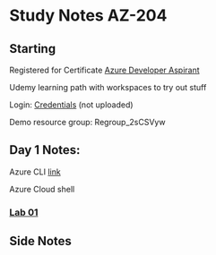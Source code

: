 # Study Notes AZ-204

## Starting

Registered for Certificate  [Azure Developer Aspirant](https://learn.microsoft.com/en-us/credentials/certifications/azure-developer/?practice-assessment-type=certification)

Udemy learning path with  workspaces to try out stuff

Login: [Credentials](.local/Credentials.md) (not uploaded)

Demo resource group: Regroup_2sCSVyw

## Day 1 Notes:

Azure CLI [link](https://learn.microsoft.com/en-us/cli/azure/)

Azure Cloud shell


### [Lab 01](Labs/Lab%2001/ReadMe.md)




## Side Notes





